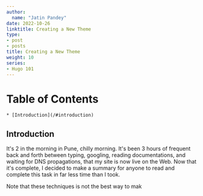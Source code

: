 ```yaml
---
author:
  name: "Jatin Pandey"
date: 2022-10-26
linktitle: Creating a New Theme
type:
- post 
- posts
title: Creating a New Theme
weight: 10
series:
- Hugo 101
---
```

# Table of Contents
	* [Introduction](/#introduction)
## Introduction <a id="introduction"></a>
It's 2 in the morning in Pune, chilly morning. It's been 3 hours of frequent back and forth between typing, googling, reading documentations, and waiting for DNS propagations, that my site is now live on the Web. Now that it's complete, I decided to make a summary for anyone to read and complete this task in far less time than I took.

Note that these techniques is not the best way to mak

